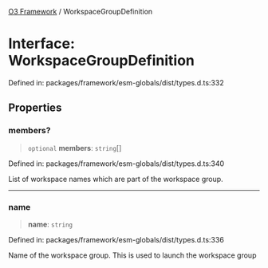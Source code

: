 [O3 Framework](../API.md) / WorkspaceGroupDefinition

# Interface: WorkspaceGroupDefinition

Defined in: packages/framework/esm-globals/dist/types.d.ts:332

## Properties

### members?

> `optional` **members**: `string`[]

Defined in: packages/framework/esm-globals/dist/types.d.ts:340

List of workspace names which are part of the workspace group.

***

### name

> **name**: `string`

Defined in: packages/framework/esm-globals/dist/types.d.ts:336

Name of the workspace group. This is used to launch the workspace group
